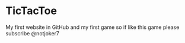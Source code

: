 # TicTacToe
My first website in GitHub and my first game so if like this game please subscribe @notjoker7  
